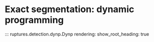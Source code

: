 # Exact segmentation: dynamic programming

::: ruptures.detection.dynp.Dynp
    rendering:
        show_root_heading: true
